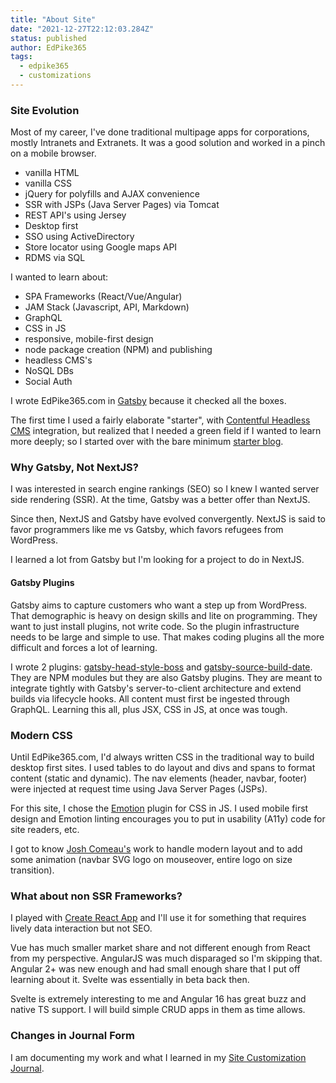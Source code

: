 ```yaml
---
title: "About Site"
date: "2021-12-27T22:12:03.284Z"
status: published
author: EdPike365
tags:
  - edpike365
  - customizations
---
```


<!-- excerpt-end -->

### Site Evolution

Most of my career, I've done traditional multipage apps for corporations, mostly Intranets and Extranets. It was a good solution and worked in a pinch on a mobile browser.

- vanilla HTML
- vanilla CSS
- jQuery for polyfills and AJAX convenience
- SSR with JSPs (Java Server Pages) via Tomcat
- REST API's using Jersey
- Desktop first
- SSO using ActiveDirectory
- Store locator using Google maps API
- RDMS via SQL

I wanted to learn about:

- SPA Frameworks (React/Vue/Angular)
- JAM Stack (Javascript, API, Markdown)
- GraphQL
- CSS in JS
- responsive, mobile-first design
- node package creation (NPM) and publishing
- headless CMS's
- NoSQL DBs
- Social Auth

I wrote EdPike365.com in [Gatsby](https://www.gatsbyjs.com/) because it checked all the boxes.

The first time I used a fairly elaborate "starter", with [Contentful Headless CMS](https://www.contentful.com/headless-cms/) integration, but realized that I needed a green field if I wanted to learn more deeply; so I started over with the bare minimum [starter blog](https://www.gatsbyjs.com/starters/gatsbyjs/gatsby-starter-blog).

### Why Gatsby, Not NextJS?

I was interested in search engine rankings (SEO) so I knew I wanted server side rendering (SSR). At the time, Gatsby was a better offer than NextJS.

Since then, NextJS and Gatsby have evolved convergently. NextJS is said to favor programmers like me vs Gatsby, which favors refugees from WordPress. 

I learned a lot from Gatsby but I'm looking for a project to do in NextJS.

#### Gatsby Plugins

Gatsby aims to capture customers who want a step up from WordPress. That demographic is heavy on design skills and lite on programming. They want to just install plugins, not write code. So the plugin infrastructure needs to be large and simple to use. That makes coding plugins all the more difficult and forces a lot of learning.

I wrote 2 plugins: [gatsby-head-style-boss](https://www.gatsbyjs.com/plugins/gatsby-head-style-boss/) and [gatsby-source-build-date](https://www.gatsbyjs.com/plugins/gatsby-source-build-date/). They are NPM modules but they are also Gatsby plugins. They are meant to integrate tightly with Gatsby's server-to-client architecture and extend builds via lifecycle hooks. All content must first be ingested through GraphQL. Learning this all, plus JSX, CSS in JS, at once was tough.

### Modern CSS

Until EdPike365.com, I'd always written CSS in the traditional way to build desktop first sites. I used tables to do layout and divs and spans to format content (static and dynamic). The nav elements (header, navbar, footer) were injected at request time using Java Server Pages (JSPs).

For this site, I chose the [Emotion](https://emotion.sh/docs/introduction) plugin for CSS in JS. I used mobile first design and Emotion linting encourages you to put in usability (A11y) code for site readers, etc.

I got to know [Josh Comeau's](https://www.joshwcomeau.com/) work to handle modern layout and to add some animation (navbar SVG logo on mouseover, entire logo on size transition).

### What about non SSR Frameworks?

I played with [Create React App](https://create-react-app.dev/) and I'll use it for something that requires lively data interaction but not SEO.

Vue has much smaller market share and not different enough from React from my perspective. AngularJS was much disparaged so I'm skipping that. Angular 2+ was new enough and had small enough share that I put off learning about it. Svelte was essentially in beta back then.

Svelte is extremely interesting to me and Angular 16 has great buzz and native TS support. I will build simple CRUD apps in them as time allows.

### Changes in Journal Form

I am documenting my work and what I learned in my [Site Customization Journal](/edpike365-customizations/).

